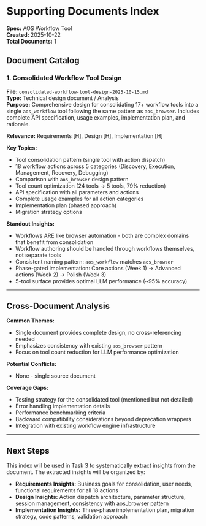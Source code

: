 # Supporting Documents Index

**Spec:** AOS Workflow Tool  
**Created:** 2025-10-22  
**Total Documents:** 1

## Document Catalog

### 1. Consolidated Workflow Tool Design

**File:** `consolidated-workflow-tool-design-2025-10-15.md`  
**Type:** Technical design document / Analysis  
**Purpose:** Comprehensive design for consolidating 17+ workflow tools into a single `aos_workflow` tool following the same pattern as `aos_browser`. Includes complete API specification, usage examples, implementation plan, and rationale.

**Relevance:** Requirements [H], Design [H], Implementation [H]

**Key Topics:**
- Tool consolidation pattern (single tool with action dispatch)
- 18 workflow actions across 5 categories (Discovery, Execution, Management, Recovery, Debugging)
- Comparison with `aos_browser` design pattern
- Tool count optimization (24 tools → 5 tools, 79% reduction)
- API specification with all parameters and actions
- Complete usage examples for all action categories
- Implementation plan (phased approach)
- Migration strategy options

**Standout Insights:**
- Workflows ARE like browser automation - both are complex domains that benefit from consolidation
- Workflow authoring should be handled through workflows themselves, not separate tools
- Consistent naming pattern: `aos_workflow` matches `aos_browser`
- Phase-gated implementation: Core actions (Week 1) → Advanced actions (Week 2) → Polish (Week 3)
- 5-tool surface provides optimal LLM performance (~95% accuracy)

---

## Cross-Document Analysis

**Common Themes:**
- Single document provides complete design, no cross-referencing needed
- Emphasizes consistency with existing `aos_browser` pattern
- Focus on tool count reduction for LLM performance optimization

**Potential Conflicts:**
- None - single source document

**Coverage Gaps:**
- Testing strategy for the consolidated tool (mentioned but not detailed)
- Error handling implementation details
- Performance benchmarking criteria
- Backward compatibility considerations beyond deprecation wrappers
- Integration with existing workflow engine infrastructure

---

## Next Steps

This index will be used in Task 3 to systematically extract insights from the document. The extracted insights will be organized by:
- **Requirements Insights:** Business goals for consolidation, user needs, functional requirements for all 18 actions
- **Design Insights:** Action dispatch architecture, parameter structure, session management, consistency with aos_browser pattern
- **Implementation Insights:** Three-phase implementation plan, migration strategy, code patterns, validation approach

